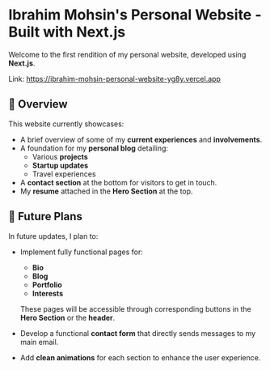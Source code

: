 # Ibrahim Mohsin's Personal Website - Built with Next.js

Welcome to the first rendition of my personal website, developed using **Next.js**.

Link: https://ibrahim-mohsin-personal-website-yg8y.vercel.app

## 🌟 Overview

This website currently showcases:
- A brief overview of some of my **current experiences** and **involvements**.
- A foundation for my **personal blog** detailing:
  - Various **projects**
  - **Startup updates**
  - Travel experiences
- A **contact section** at the bottom for visitors to get in touch.
- My **resume** attached in the **Hero Section** at the top.

## 🚀 Future Plans

In future updates, I plan to:
- Implement fully functional pages for:
  - **Bio**
  - **Blog**
  - **Portfolio**
  - **Interests**

  These pages will be accessible through corresponding buttons in the **Hero Section** or the **header**.

- Develop a functional **contact form** that directly sends messages to my main email.
- Add **clean animations** for each section to enhance the user experience.
